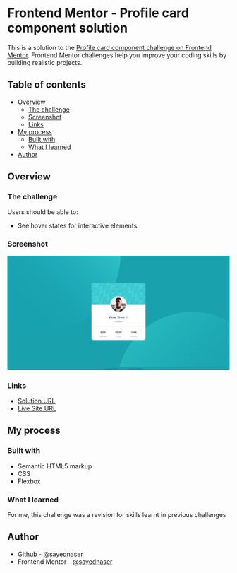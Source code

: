 # Frontend Mentor - Profile card component solution

This is a solution to the [Profile card component challenge on Frontend Mentor](https://www.frontendmentor.io/challenges/profile-card-component-cfArpWshJ). Frontend Mentor challenges help you improve your coding skills by building realistic projects.

## Table of contents

- [Overview](#overview)
  - [The challenge](#the-challenge)
  - [Screenshot](#screenshot)
  - [Links](#links)
- [My process](#my-process)
  - [Built with](#built-with)
  - [What I learned](#what-i-learned)
- [Author](#author)

## Overview

### The challenge

Users should be able to:

- See hover states for interactive elements

### Screenshot

![](screenshots/screenshot-desktop.png)

### Links

- [Solution URL](https://github.com/sayednaser/profile-card-component-frontendmentor)
- [Live Site URL](https://sayednaser.github.io/profile-card-component-frontendmentor/)

## My process

### Built with

- Semantic HTML5 markup
- CSS
- Flexbox

### What I learned

For me, this challenge was a revision for skills learnt in previous challenges

## Author

- Github - [@sayednaser](https://github.com/sayednaser)
- Frontend Mentor - [@sayednaser](https://www.frontendmentor.io/profile/sayednaser)
